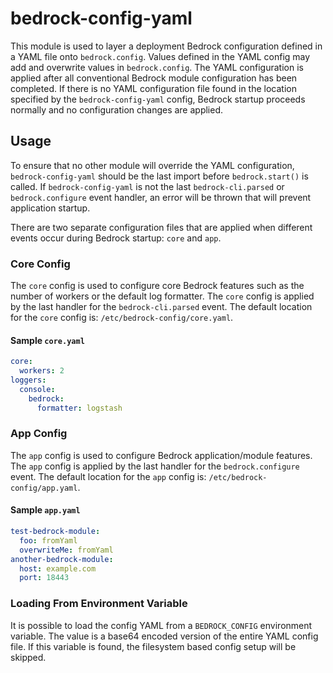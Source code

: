 # bedrock-config-yaml
This module is used to layer a deployment Bedrock configuration defined in
a YAML file onto `bedrock.config`. Values defined in the YAML config may add
and overwrite values in `bedrock.config`. The YAML configuration is applied
after all conventional Bedrock module configuration has been completed. If
there is no YAML configuration file found in the location specified by the
`bedrock-config-yaml` config, Bedrock startup proceeds normally and no
configuration changes are applied.

## Usage
To ensure that no other module will override the YAML configuration,
`bedrock-config-yaml` should be the last import before `bedrock.start()` is
called. If `bedrock-config-yaml` is not the last `bedrock-cli.parsed` or
`bedrock.configure` event handler, an error will be thrown that will prevent
application startup.

There are two separate configuration files that are applied when different
events occur during Bedrock startup: `core` and `app`.

### Core Config
The `core` config is used to configure core Bedrock features such as the
number of workers or the default log formatter. The `core` config is applied by
the last handler for the `bedrock-cli.parsed` event.  The default location for
the `core` config is: `/etc/bedrock-config/core.yaml`.

#### Sample `core.yaml`
```yaml
core:
  workers: 2
loggers:
  console:
    bedrock:
      formatter: logstash
```

### App Config
The `app` config is used to configure Bedrock application/module features.
The `app` config is applied by the last handler for the `bedrock.configure`
event. The default location for the `app` config is:
`/etc/bedrock-config/app.yaml`.

#### Sample `app.yaml`
```yaml
test-bedrock-module:
  foo: fromYaml
  overwriteMe: fromYaml
another-bedrock-module:
  host: example.com
  port: 18443
```

### Loading From Environment Variable
It is possible to load the config YAML from a `BEDROCK_CONFIG` environment
variable. The value is a base64 encoded version of the entire YAML config file.
If this variable is found, the filesystem based config setup will be skipped.
